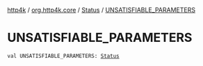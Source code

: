 [http4k](../../index.md) / [org.http4k.core](../index.md) / [Status](index.md) / [UNSATISFIABLE_PARAMETERS](./-u-n-s-a-t-i-s-f-i-a-b-l-e_-p-a-r-a-m-e-t-e-r-s.md)

# UNSATISFIABLE_PARAMETERS

`val UNSATISFIABLE_PARAMETERS: `[`Status`](index.md)